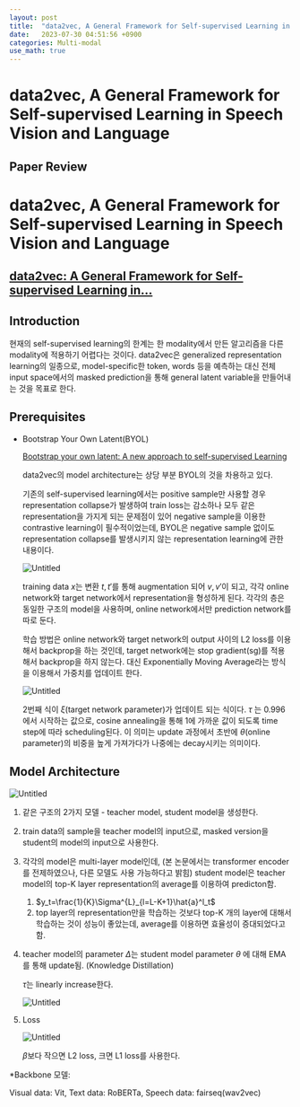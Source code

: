```yaml
---
layout: post
title:  "data2vec, A General Framework for Self-supervised Learning in Speech Vision and Language"
date:   2023-07-30 04:51:56 +0900
categories: Multi-modal
use_math: true
---
```


# data2vec, A General Framework for Self-supervised Learning in Speech Vision and Language



## Paper Review

# data2vec, A General Framework for Self-supervised Learning in Speech Vision and Language

## [data2vec: A General Framework for Self-supervised Learning in...](https://arxiv.org/abs/2202.03555)

## Introduction

현재의 self-supervised learning의 한계는 한 modality에서 만든 알고리즘을 다른 modality에 적용하기 어렵다는 것이다. data2vec은 generalized representation learning의 일종으로, model-specific한 token, words 등을 예측하는 대신 전체 input space에서의 masked prediction을 통해 general latent variable을 만들어내는 것을 목표로 한다.

## Prerequisites
- Bootstrap Your Own Latent(BYOL)

    [Bootstrap your own latent: A new approach to self-supervised Learning](https://arxiv.org/abs/2006.07733)

    data2vec의 model architecture는 상당 부분 BYOL의 것을 차용하고 있다.

    기존의 self-supervised learning에서는 positive sample만 사용할 경우 representation collapse가 발생하여 train loss는 감소하나 모두 같은 representation을 가지게 되는 문제점이 있어 negative sample을 이용한 contrastive learning이 필수적이었는데, BYOL은 negative sample 없이도 representation collapse를 발생시키지 않는 representation learning에 관한 내용이다.

    ![Untitled](https://agency301.github.io/assets/img/data2vec,-A-General-Framework-for-Self-supervised-Learning-in-Speech-Vision-and-Language/Untitled.png)

    training data $x$는 변환 $t, t'$를 통해 augmentation 되어 $v, v'$이 되고, 각각 online network와 target network에서 representation을 형성하게 된다. 각각의 층은 동일한 구조의 model을 사용하며, online network에서만 prediction network를 따로 둔다.

    학습 방법은 online network와 target network의 output 사이의 L2 loss를 이용해서 backprop을 하는 것인데, target network에는 stop gradient(sg)를 적용해서 backprop을 하지 않는다. 대신 Exponentially Moving Average라는 방식을 이용해서 가중치를 업데이트 한다.

    ![Untitled](https://agency301.github.io/assets/img/data2vec,-A-General-Framework-for-Self-supervised-Learning-in-Speech-Vision-and-Language/Untitled%201.png)

    2번째 식이 $\xi$(target network parameter)가 업데이트 되는 식이다. $\tau$ 는 0.996에서 시작하는 값으로, cosine annealing을 통해 1에 가까운 값이 되도록 time step에 따라 scheduling된다. 이 의미는 update 과정에서 초반에 $\theta$(online parameter)의 비중을 높게 가져가다가 나중에는 decay시키는 의미이다.


## Model Architecture

![Untitled](https://agency301.github.io/assets/img/data2vec,-A-General-Framework-for-Self-supervised-Learning-in-Speech-Vision-and-Language/Untitled%202.png)

1. 같은 구조의 2가지 모델 - teacher model, student model을 생성한다.
2. train data의 sample을 teacher model의 input으로, masked version을 student의 model의 input으로 사용한다.
3. 각각의 model은 multi-layer model인데, (본 논문에서는 transformer encoder를 전제하였으나, 다른 모델도 사용 가능하다고 밝힘) student model은 teacher model의 top-K layer representation의 average를 이용하여 predicton함.
    1. $y_t=\frac{1}{K}\Sigma^{L}_{l=L-K+1}\hat{a}^l_t$
    2. top layer의 representation만을 학습하는 것보다 top-K 개의 layer에 대해서 학습하는 것이 성능이 좋았는데, average를 이용하면 효율성이 증대되었다고 함.
4. teacher model의 parameter $\Delta$는 student model parameter $\theta$ 에 대해 EMA를 통해 update됨. (Knowledge Distillation)

    $\tau$는 linearly increase한다.

    ![Untitled](https://agency301.github.io/assets/img/data2vec,-A-General-Framework-for-Self-supervised-Learning-in-Speech-Vision-and-Language/Untitled%203.png)

5. Loss

    ![Untitled](https://agency301.github.io/assets/img/data2vec,-A-General-Framework-for-Self-supervised-Learning-in-Speech-Vision-and-Language/Untitled%204.png)

    $\beta$보다 작으면 L2 loss, 크면 L1 loss를 사용한다.


*Backbone 모델:

Visual data: Vit, Text data: RoBERTa, Speech data: fairseq(wav2vec)